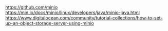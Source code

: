https://github.com/minio
https://min.io/docs/minio/linux/developers/java/minio-java.html
https://www.digitalocean.com/community/tutorial-collections/how-to-set-up-an-object-storage-server-using-minio
